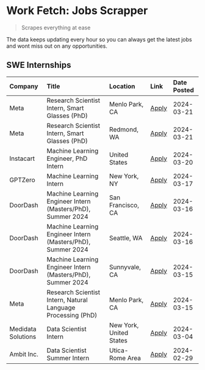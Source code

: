 # Work Fetch: Jobs Scrapper
> Scrapes everything at ease

The data keeps updating every hour so you can always get the latest jobs and wont miss out on any opportunities.

## SWE Internships
<!--START_SECTION:workfetch-->
| Company            | Title                                                        | Location                | Link                                                                                                                                                                                                                                                                     | Date Posted   |
|:-------------------|:-------------------------------------------------------------|:------------------------|:-------------------------------------------------------------------------------------------------------------------------------------------------------------------------------------------------------------------------------------------------------------------------|:--------------|
| Meta               | Research Scientist Intern, Smart Glasses (PhD)               | Menlo Park, CA          | [Apply](https://www.linkedin.com/jobs/view/research-scientist-intern-smart-glasses-phd-at-meta-3811308332?position=13&pageNum=0&refId=WAgr4NTw93tltMp%2Bnj2s7Q%3D%3D&trackingId=URRVUVBA39Y0jKzAz1ee0Q%3D%3D&trk=public_jobs_jserp-result_search-card)                   | 2024-03-21    |
| Meta               | Research Scientist Intern, Smart Glasses (PhD)               | Redmond, WA             | [Apply](https://www.linkedin.com/jobs/view/research-scientist-intern-smart-glasses-phd-at-meta-3811304794?position=14&pageNum=0&refId=WAgr4NTw93tltMp%2Bnj2s7Q%3D%3D&trackingId=nMijBZfsv%2FVh83NCJ57QEA%3D%3D&trk=public_jobs_jserp-result_search-card)                 | 2024-03-21    |
| Instacart          | Machine Learning Engineer, PhD Intern                        | United States           | [Apply](https://www.linkedin.com/jobs/view/machine-learning-engineer-phd-intern-at-instacart-3815634369?position=5&pageNum=0&refId=WAgr4NTw93tltMp%2Bnj2s7Q%3D%3D&trackingId=vlyPvBk%2FmE%2FrBzJT2LbZBA%3D%3D&trk=public_jobs_jserp-result_search-card)                  | 2024-03-20    |
| GPTZero            | Machine Learning Intern                                      | New York, NY            | [Apply](https://www.linkedin.com/jobs/view/machine-learning-intern-at-gptzero-3860723963?position=9&pageNum=0&refId=WAgr4NTw93tltMp%2Bnj2s7Q%3D%3D&trackingId=Dz6d8TzgUV8FxiTcQ%2ByXMg%3D%3D&trk=public_jobs_jserp-result_search-card)                                   | 2024-03-17    |
| DoorDash           | Machine Learning Engineer Intern (Masters/PhD), Summer 2024  | San Francisco, CA       | [Apply](https://www.linkedin.com/jobs/view/machine-learning-engineer-intern-masters-phd-summer-2024-at-doordash-3736457737?position=3&pageNum=0&refId=WAgr4NTw93tltMp%2Bnj2s7Q%3D%3D&trackingId=zZ1Kqjwbe%2FYG4DqPGxLafg%3D%3D&trk=public_jobs_jserp-result_search-card) | 2024-03-16    |
| DoorDash           | Machine Learning Engineer Intern (Masters/PhD), Summer 2024  | Seattle, WA             | [Apply](https://www.linkedin.com/jobs/view/machine-learning-engineer-intern-masters-phd-summer-2024-at-doordash-3736455966?position=4&pageNum=0&refId=WAgr4NTw93tltMp%2Bnj2s7Q%3D%3D&trackingId=wumUfhbSzDpdWfbuQRYbqg%3D%3D&trk=public_jobs_jserp-result_search-card)   | 2024-03-16    |
| DoorDash           | Machine Learning Engineer Intern (Masters/PhD), Summer 2024  | Sunnyvale, CA           | [Apply](https://www.linkedin.com/jobs/view/machine-learning-engineer-intern-masters-phd-summer-2024-at-doordash-3736454973?position=2&pageNum=0&refId=WAgr4NTw93tltMp%2Bnj2s7Q%3D%3D&trackingId=ooIe9nEL5S30vfnb6tmZcQ%3D%3D&trk=public_jobs_jserp-result_search-card)   | 2024-03-15    |
| Meta               | Research Scientist Intern, Natural Language Processing (PhD) | Menlo Park, CA          | [Apply](https://www.linkedin.com/jobs/view/research-scientist-intern-natural-language-processing-phd-at-meta-3858718375?position=12&pageNum=0&refId=WAgr4NTw93tltMp%2Bnj2s7Q%3D%3D&trackingId=FSdc4B3833wHGu8F5NNR6A%3D%3D&trk=public_jobs_jserp-result_search-card)     | 2024-03-15    |
| Medidata Solutions | Data Scientist Intern                                        | New York, United States | [Apply](https://www.linkedin.com/jobs/view/data-scientist-intern-at-medidata-solutions-3810253704?position=10&pageNum=0&refId=WAgr4NTw93tltMp%2Bnj2s7Q%3D%3D&trackingId=aTsElEcB3nDrsSR00LRXhQ%3D%3D&trk=public_jobs_jserp-result_search-card)                           | 2024-03-04    |
| Ambit Inc.         | Data Scientist Summer Intern                                 | Utica-Rome Area         | [Apply](https://www.linkedin.com/jobs/view/data-scientist-summer-intern-at-ambit-inc-3843121918?position=11&pageNum=0&refId=WAgr4NTw93tltMp%2Bnj2s7Q%3D%3D&trackingId=1%2Fawqc%2F0uP7%2B6kLsDwxikA%3D%3D&trk=public_jobs_jserp-result_search-card)                       | 2024-02-29    |
<!--END_SECTION:workfetch-->
